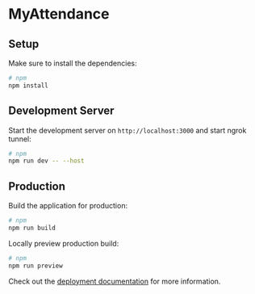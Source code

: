 # MyAttendance

## Setup

Make sure to install the dependencies:

```bash
# npm
npm install
```

## Development Server

Start the development server on `http://localhost:3000` and start ngrok tunnel:

```bash
# npm
npm run dev -- --host
```

## Production

Build the application for production:

```bash
# npm
npm run build
```

Locally preview production build:

```bash
# npm
npm run preview
```

Check out the [deployment documentation](https://nuxt.com/docs/getting-started/deployment) for more information.
